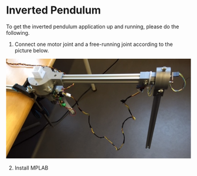 # Inverted Pendulum

To get the inverted pendulum application up and running, please do the following.

1. Connect one motor joint and a free-running joint according to the picture below.

![alt text](img/pendulum.jpg "Example showing how the pendulum can be assembled")

2. Install MPLAB